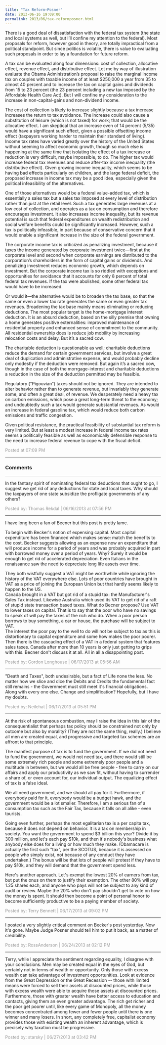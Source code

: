 ```yaml
---
title: "Tax Reform—Posner"
date: 2013-06-16 19:09:00
permalink: 2013/06/tax-reformposner.html
---
```

There is a good deal of dissatisfaction with the federal tax system (the state and local systems as well, but I’ll confine my attention to the federal). Most proposals for reform, however good in theory, are totally impractical from a political standpoint. But since politics is volatile, there is value to evaluating such proposals in order to lay a foundation for future reform.

A tax can be evaluated along four dimensions: cost of collection, allocative effect, revenue effect, and distributive effect. Let me by way of illustration evaluate the Obama Administration’s proposal to raise the marginal income tax on couples with taxable income of at least $250,000 a year from 35 to almost 40 percent and to increase the tax on capital gains and dividends from 15 to 23 percent (the 23 percent including a new tax imposed by the Affordable Health Care Act). But I will confine my consideration to the increase in non-capital-gains and non-dividend income.

The cost of collection is likely to increase slightly because a tax increase increases the return to tax avoidance. The increase could also cause a substitution of leisure (which is not taxed) for work; that would be the allocative effect. I am skeptical that an increase even of 14 percent (5/35) would have a significant such effect, given a possible offsetting income effect (taxpayers working harder to maintain their standard of living). Income tax rates have varied greatly over the history of the United States without seeming to affect economic growth, though so much else is happening at the same time that isolating the effect of a tax increase or reduction is very difficult, maybe impossible, to do. The higher tax would increase federal tax revenues and reduce after-tax income inequality (the distributive effect). Given growing income inequality, which seems to be having bad effects particularly on children, and the large federal deficit, the proposed increase in income tax may be a good idea, especially given the political infeasibility of the alternatives.

One of those alternatives would be a federal value-added tax, which is essentially a sales tax but a sales tax imposed at every level of distribution rather than just at the retail level. Such a tax generates large revenues at a low cost of collection, and operates as a tax on consumption and therefore encourages investment. It also increases income inequality, but its revenue potential is such that federal expenditures on wealth redistribution and social welfare benefits could be significantly increased. However, such a tax is politically infeasible, in part because of conservative concern that it would enable a significant increase in the size of the federal government.

The corporate income tax is criticized as penalizing investment, because it taxes the income generated by corporate investment twice—first at the corporate level and second when corporate earnings are distributed to the corporation’s shareholders in the form of capital gains or dividends. And penalizing investment reduces economic growth, which depends on investment. But the corporate income tax is so riddled with exceptions and opportunities for avoidance that it accounts for only 8 percent of total federal tax revenues. If the tax were abolished, some other federal tax would have to be increased.

Or would it—the alternative would be to broaden the tax base, so that the same or even a lower tax rate generates the same or even greater tax revenues. Broadening the tax base mainly means eliminating or reducing deductions. The most popular target is the home-mortgage interest deduction. It is an absurd deduction, based on the silly premise that owning a home generates positive externalities: improved maintenance of residential property and enhanced sense of commitment to the community. All residential ownership does is reduce job mobility by increasing relocation costs and delay. But it’s a sacred cow.

The charitable deduction is questionable as well; charitable deductions reduce the demand for certain government services, but involve a great deal of duplication and administrative expense, and would probably decline only modestly if the deduction were removed. But again it’s a sacred cow, though in the case of both the morrgage-interest and charitable deductions a reduction in the size of the deduction permitted may be feasible.

Regulatory (“Pigouvian”) taxes should not be ignored. They are intended to alter behavior rather than to generate revenue, but invariably they generate some, and often a great deal, of revenue. We desperately need a heavy tax on carbon emissions, which pose a great long-term threat to the economy; and undoubtedly such a tax would generate substantial revenues. As would an increase in federal gasoline tax, which would reduce both carbon emissions and traffic congestion.

Given political resistance, the practical feasibility of substantial tax reform is very limited. But at least a modest increase in federal income tax rates seems a politically feasible as well as economically defensible response to the need to increase federal revenue to cope with the fiscal deficit.

<span style="color:#999">Posted at 07:09 PM</span>

<!-- more -->

---

### Comments

---

In the fantasy spirit of nominating federal tax deductions that ought to go, I suggest we get rid of any deductions for state and local taxes.  Why should the taxpayers of one state subsidize the profligate governments of any others?

<span style="color:#999">Posted by: Thomas Rekdal | 06/16/2013 at 07:56 PM</span>

---

I have long been a fan of Becner but this post is pretty lame.

To begin with Becker's notion of expensing capital. Most capital expenditure has been financed which makes sense: match the benefits to the cost.  Becker suggests allowing as an expense now an expenditure that will produce income for a period of years and was probably acquired in part with borrowed money over a period of years.  Why?  Surely it would be enough to get rid of accelerated depreciation.  Even Italians in the renaissance saw the need to depreciate long life assets over time.  

They both wistfully suggest a VAT might be worthwhile while ignoring the history of the VAT everywhere else.  Lots of poor countries have brought in VAT as a price of joining the European Union but that hardly seems likely to happen to the US.  
Canada brought in a VAT but got rid of a stupid tax: the Manufacturer's Sales Tax instead. Likewise Australia which used its VAT to get rid of a raft of stupid state transaction based taxes.  What do Becner propose?
Use VAT to lower taxes on capital.  That is to say that the poor who have no savings to speak of will pay the taxes of the rich who do.
When a poor person borrows to buy something, a car or house, the purchase will be subject to VAT.  
The interest the poor pay to the well to do will not be subject to tax as this is distortionary to capital expenditure and some how makes the poor poorer. 
Then there is the cascading effect of a VAT in a federal system that features sales taxes.  Canada after more than 10 years is only just getting to grips with this.  Becner don't discuss it at all. 
All in all a disappointing post.  

<span style="color:#999">Posted by: Gordon Longhouse | 06/17/2013 at 05:56 AM</span>

---

"Death and Taxes", both undesirable, but a fact of Life none the less. No matter how we slice and dice the Debits and Credits the fundamental fact still remains - the Government must still meet it's financial obligations. Along with every one else. Change and simplification? Hopefully, but I have my doubts. 

<span style="color:#999">Posted by: Neilehat | 06/17/2013 at 05:51 PM</span>

---

At the risk of spontaneous combustion, may I raise the idea in this lair of the consequentialist that perhaps tax policy should be constrained not only by outcome but also by morality?  (They are not the same thing, really.)  I believe all men are created equal, and progressive and targeted tax schemes are an affront to that principle.

The manifest purpose of tax is to fund the government.  If we did not need to fund the government, we would not need tax, and there would still be some extremely rich people and some extremely poor people and a multitude in between, but we would all be free people - free to carry on our affairs and apply our productivity as we saw fit, without having to surrender a share of, or even account for, our individual output.  The equalizing effect of tax is a false ideal.

We all need government, and we should all pay for it.  Furthermore, if everybody paid for it, everybody would be a budget hawk, and the government would be a lot smaller.  Therefore, I am a serious fan of a consumption tax such as the Fair Tax, because it falls on all alike - even tourists.

Going even further, perhaps the most egalitarian tax is a per capita tax, because it does not depend on behavior.  It is a tax on membership in society.  You want the government to spend $3 billion this year?  Divide it by 300 million, and let's each pay $10k, and then it's nobody's business what anybody else does for a living or how much they make.  (Obamacare is actually the first such "tax", per the SCOTUS, because it is assessed on people who simply exist, not because of any conduct they have undertaken.)  The bonus will be that lots of people will protest if they have to pay $10k, and they will demand that the government spend less.

Here's another approach.  Let's exempt the lowest 20% of earners from tax, but put the onus on them to justify their exemption.  The other 80% will pay 1.25 shares each, and anyone who pays will not be subject to any kind of audit or review.  Maybe the 20% who don't pay shouldn't get to vote on how the money is spent.  It should then become a point of personal honor to become sufficiently productive to be a paying member of society.


<span style="color:#999">Posted by: Terry Bennett | 06/17/2013 at 09:02 PM</span>

---

I posted a very slightly critical comment on Becker's post yesterday. Now it's gone. Maybe Judge Posner should tell him to put it back, as a matter of credibility.

<span style="color:#999">Posted by: RossAnderson | 06/24/2013 at 02:12 PM</span>

---

Terry, while I appreciate the sentiment regarding equality, I disagree with your conclusions.  Men may be created equal in the eyes of God, but certainly not in terms of wealth or opportunity.  Only those with excess wealth can take advantage of investment opportunities.  Look at evidence from the Great Depression or the Great Recession -- those with limited means were forced to sell their assets at discounted prices, while those with excess wealth were able to acquire those assets at discounted prices.  Furthermore, those with greater wealth have better access to education and contacts, giving them an even greater advantage.  The rich get richer and the poor get poorer until, like every game of Monopoly, all the money becomes concentrated among fewer and fewer people until there is one winner and many losers.  In short, any completely free, capitalist economy provides those with existing wealth an inherent advantage, which is precisely why taxation must be progressive.  

<span style="color:#999">Posted by: starsky | 06/27/2013 at 03:42 PM</span>